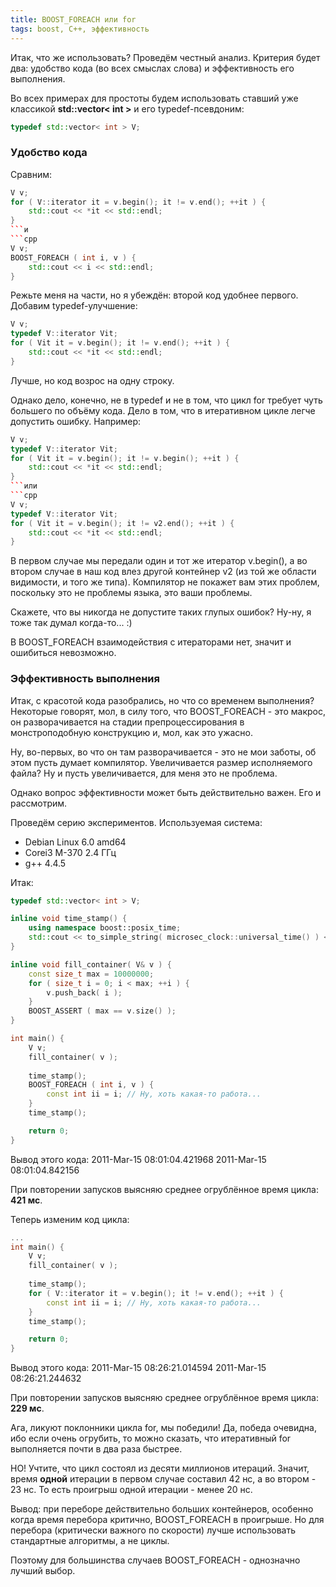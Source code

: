 ```yaml
---
title: BOOST_FOREACH или for
tags: boost, C++, эффективность
---
```


Итак, что же использовать? Проведём честный анализ. Критерия будет два: удобство кода (во всех смыслах слова) и эффективность его выполнения.

Во всех примерах для простоты будем использовать ставший уже классикой **std::vector< int >** и его typedef-псевдоним:
```cpp
typedef std::vector< int > V;
```

<h3>Удобство кода</h3>

Сравним:
```cpp
V v;
for ( V::iterator it = v.begin(); it != v.end(); ++it ) {
    std::cout << *it << std::endl;
}
```и
```cpp
V v;
BOOST_FOREACH ( int i, v ) {
    std::cout << i << std::endl;
}
```
Режьте меня на части, но я убеждён: второй код удобнее первого. Добавим typedef-улучшение:
```cpp
V v;
typedef V::iterator Vit;
for ( Vit it = v.begin(); it != v.end(); ++it ) {
    std::cout << *it << std::endl;
}
```
Лучше, но код возрос на одну строку.

Однако дело, конечно, не в typedef и не в том, что цикл for требует чуть большего по объёму кода. Дело в том, что в итеративном цикле легче допустить ошибку. Например:
```cpp
V v;
typedef V::iterator Vit;
for ( Vit it = v.begin(); it != v.begin(); ++it ) {
    std::cout << *it << std::endl;
}
```или
```cpp
V v;
typedef V::iterator Vit;
for ( Vit it = v.begin(); it != v2.end(); ++it ) {
    std::cout << *it << std::endl;
}
```
В первом случае мы передали один и тот же итератор v.begin(), а во втором случае в наш код влез другой контейнер v2 (из той же области видимости, и того же типа). Компилятор не покажет вам этих проблем, поскольку это не проблемы языка, это ваши проблемы.

Скажете, что вы никогда не допустите таких глупых ошибок? Ну-ну, я тоже так думал когда-то... :)

В BOOST_FOREACH взаимодействия с итераторами нет, значит и ошибиться невозможно.

<h3>Эффективность выполнения</h3>

Итак, с красотой кода разобрались, но что со временем выполнения? Некоторые говорят, мол, в силу того, что BOOST_FOREACH - это макрос, он разворачивается на стадии препроцессирования в монстроподобную конструкцию и, мол, как это ужасно.

Ну, во-первых, во что он там разворачивается - это не мои заботы, об этом пусть думает компилятор. Увеличивается размер исполняемого файла? Ну и пусть увеличивается, для меня это не проблема.

Однако вопрос эффективности может быть действительно важен. Его и рассмотрим.

Проведём серию экспериментов. Используемая система:

* Debian Linux 6.0 amd64
* Corei3 M-370 2.4 ГГц
* g++ 4.4.5

Итак:
```cpp
typedef std::vector< int > V;

inline void time_stamp() {
    using namespace boost::posix_time;
    std::cout << to_simple_string( microsec_clock::universal_time() ) << std::endl; 
}

inline void fill_container( V& v ) {
    const size_t max = 10000000;
    for ( size_t i = 0; i < max; ++i ) {
        v.push_back( i );
    }
    BOOST_ASSERT ( max == v.size() );
}

int main() {
    V v;
    fill_container( v );
    
    time_stamp();
    BOOST_FOREACH ( int i, v ) {
        const int ii = i; // Ну, хоть какая-то работа...
    }
    time_stamp();

    return 0;
}
```
Вывод этого кода:
2011-Mar-15 08:01:04.421968
2011-Mar-15 08:01:04.842156

При повторении запусков выясняю среднее огрублённое время цикла: **421 мс**.

Теперь изменим код цикла:
```cpp
...
int main() {
    V v;
    fill_container( v );
    
    time_stamp();
    for ( V::iterator it = v.begin(); it != v.end(); ++it ) {
        const int ii = i; // Ну, хоть какая-то работа...
    }
    time_stamp();

    return 0;
}
```
Вывод этого кода:
2011-Mar-15 08:26:21.014594
2011-Mar-15 08:26:21.244632

При повторении запусков выясняю среднее огрублённое время цикла: **229 мс**.

Ага, ликуют поклонники цикла for, мы победили! Да, победа очевидна, ибо если очень огрубить, то можно сказать, что итеративный for выполняется почти в два раза быстрее.

НО! Учтите, что цикл состоял из десяти миллионов итераций. Значит, время **одной** итерации в первом случае составил 42 нс, а во втором - 23 нс. То есть проигрыш одной итерации - менее 20 нс.

Вывод: при переборе действительно больших контейнеров, особенно когда время перебора критично, BOOST_FOREACH в проигрыше. Но для перебора (критически важного по скорости) лучше использовать стандартные алгоритмы, а не циклы.

Поэтому для большинства случаев BOOST_FOREACH - однозначно лучший выбор.
